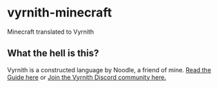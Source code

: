 # vyrnith-minecraft
Minecraft translated to Vyrnith

## What the hell is this?
Vyrnith is a constructed language by Noodle, a friend of mine.
[Read the Guide here](https://docs.google.com/document/d/1oRcdlqmnrJVA9K94yWCCe-S5gdoW2v3AlB_gN52k1Mg/edit) or [Join the Vyrnith Discord community here.](https://discord.gg/gr3S2tgbve)
